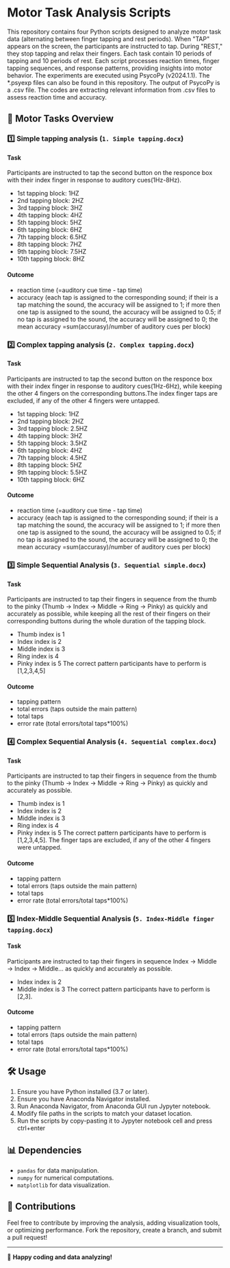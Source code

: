 # Motor Task Analysis Scripts

This repository contains four Python scripts designed to analyze motor task data (alternating between finger tapping and rest periods). When "TAP" appears on the screen, the participants are instructed to tap. During "REST," they stop tapping and relax their fingers. Each task contain 10 periods of tapping and 10 periods of rest. Each script processes reaction times, finger tapping sequences, and response patterns, providing insights into motor behavior. The experiments are executed using PsycoPy (v2024.1.1). The *.psyexp files can also be found in this repository. The output of PsycoPy is a .csv file. The codes are extracting relevant information from .csv files to assess reaction time and accuracy. 

## 📌 Motor Tasks Overview

### 1️⃣ Simple tapping analysis (`1. Simple tapping.docx`)

#### Task
Participants are instructed to tap the second button on the responce box with their index finger in response to auditory cues(1Hz-8Hz).
- 1st tapping block: 1HZ
- 2nd tapping block: 2HZ
- 3rd tapping block: 3HZ
- 4th tapping block: 4HZ
- 5th tapping block: 5HZ
- 6th tapping block: 6HZ
- 7th tapping block: 6.5HZ
- 8th tapping block: 7HZ
- 9th tapping block: 7.5HZ
- 10th tapping block: 8HZ
#### Outcome 
- reaction time (=auditory cue time - tap time)
- accuracy (each tap is assigned to the corresponding sound; if their is a tap matching the sound, the accuracy will be assigned to 1; if more then one tap is assigned to the sound, the accuracy will be assigned to 0.5; if no tap is assigned to the sound, the accuracy will be assigned to 0; the mean accuracy =sum(accurasy)/number of auditory cues per block)
 
### 2️⃣ Complex tapping analysis (`2. Complex tapping.docx`)

#### Task
Participants are instructed to tap the second button on the responce box with their index finger in response to auditory cues(1Hz-6Hz), while keeping the other 4 fingers on the corresponding buttons.The index finger taps are excluded, if any of the other 4 fingers were untapped.
- 1st tapping block: 1HZ
- 2nd tapping block: 2HZ
- 3rd tapping block: 2.5HZ
- 4th tapping block: 3HZ
- 5th tapping block: 3.5HZ
- 6th tapping block: 4HZ
- 7th tapping block: 4.5HZ
- 8th tapping block: 5HZ
- 9th tapping block: 5.5HZ
- 10th tapping block: 6HZ
#### Outcome 
- reaction time (=auditory cue time - tap time)
- accuracy (each tap is assigned to the corresponding sound; if their is a tap matching the sound, the accuracy will be assigned to 1; if more then one tap is assigned to the sound, the accuracy will be assigned to 0.5; if no tap is assigned to the sound, the accuracy will be assigned to 0; the mean accuracy =sum(accurasy)/number of auditory cues per block)

### 3️⃣ Simple Sequential Analysis (`3. Sequential simple.docx`)

#### Task
Participants are instructed to tap their fingers in sequence from the thumb to the pinky (Thumb → Index → Middle → Ring → Pinky) as quickly and accurately as possible, while keeping all the rest of their fingers on their corresponding buttons during the whole duration of the tapping block.
- Thumb index is 1
- Index index is 2
- Middle index is 3
- Ring index is 4
- Pinky index is 5
The correct pattern participants have to perform is [1,2,3,4,5]
#### Outcome 
- tapping pattern
- total errors (taps outside the main pattern)
- total taps
- error rate (total errors/total taps*100%)

### 4️⃣ Complex Sequential Analysis (`4. Sequential complex.docx`)

#### Task
Participants are instructed to tap their fingers in sequence from the thumb to the pinky (Thumb → Index → Middle → Ring → Pinky) as quickly and accurately as possible.
- Thumb index is 1
- Index index is 2
- Middle index is 3
- Ring index is 4
- Pinky index is 5
The correct pattern participants have to perform is [1,2,3,4,5].
The finger taps are excluded, if any of the other 4 fingers were untapped.
#### Outcome 
- tapping pattern
- total errors (taps outside the main pattern)
- total taps
- error rate (total errors/total taps*100%)

### 5️⃣ Index-Middle Sequential Analysis (`5. Index-Middle finger tapping.docx`)

#### Task
Participants are instructed to tap their fingers in sequence Index → Middle → Index → Middle... as quickly and accurately as possible.
- Index index is 2
- Middle index is 3
The correct pattern participants have to perform is [2,3].

#### Outcome 
- tapping pattern
- total errors (taps outside the main pattern)
- total taps
- error rate (total errors/total taps*100%)

## 🛠 Usage

1. Ensure you have Python installed (3.7 or later).
2. Ensure you have Anaconda Navigator installed.
3. Run Anaconda Navigator, from Anaconda GUI run Jypyter notebook.
4. Modify file paths in the scripts to match your dataset location.
5. Run the scripts by copy-pasting it to Jypyter notebook cell and press ctrl+enter

## 📊 Dependencies
- `pandas` for data manipulation.
- `numpy` for numerical computations.
- `matplotlib` for data visualization.

## 🤝 Contributions
Feel free to contribute by improving the analysis, adding visualization tools, or optimizing performance. Fork the repository, create a branch, and submit a pull request!

---

🚀 **Happy coding and data analyzing!**


